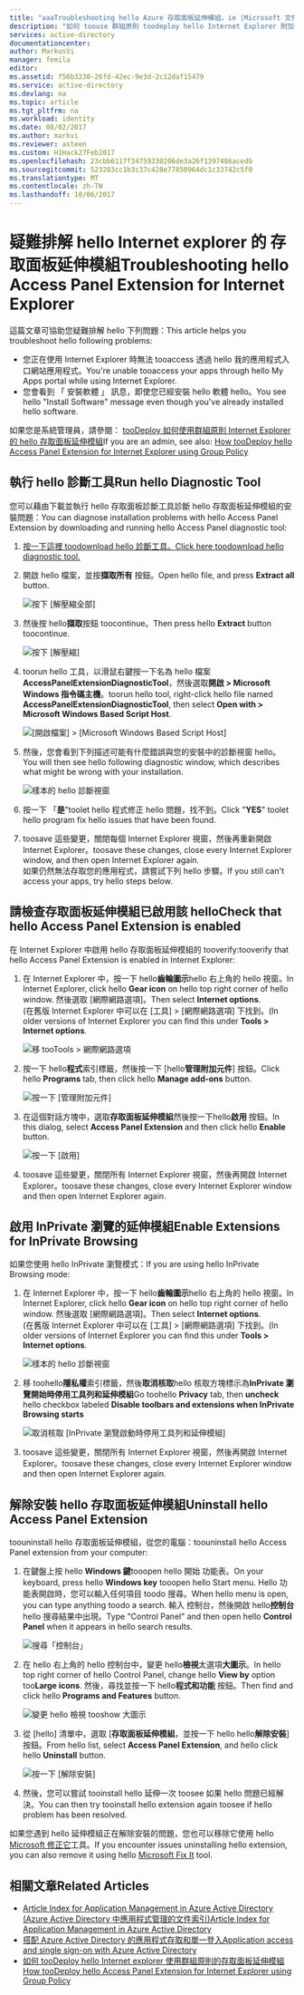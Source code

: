 ```yaml
---
title: "aaaTroubleshooting hello Azure 存取面板延伸模組，ie |Microsoft 文件"
description: "如何 toouse 群組原則 toodeploy hello Internet Explorer 附加元件 hello 我的應用程式入口網站。"
services: active-directory
documentationcenter: 
author: MarkusVi
manager: femila
editor: 
ms.assetid: f56b3230-26fd-42ec-9e3d-2c12daf15479
ms.service: active-directory
ms.devlang: na
ms.topic: article
ms.tgt_pltfrm: na
ms.workload: identity
ms.date: 08/02/2017
ms.author: markvi
ms.reviewer: asteen
ms.custom: H1Hack27Feb2017
ms.openlocfilehash: 23cbb6117f34759330206de3a26f1397486acedb
ms.sourcegitcommit: 523283cc1b3c37c428e77850964dc1c33742c5f0
ms.translationtype: MT
ms.contentlocale: zh-TW
ms.lasthandoff: 10/06/2017
---
```

# <a name="troubleshooting-hello-access-panel-extension-for-internet-explorer"></a><span data-ttu-id="d2340-103">疑難排解 hello Internet explorer 的 存取面板延伸模組</span><span class="sxs-lookup"><span data-stu-id="d2340-103">Troubleshooting hello Access Panel Extension for Internet Explorer</span></span>
<span data-ttu-id="d2340-104">這篇文章可協助您疑難排解 hello 下列問題：</span><span class="sxs-lookup"><span data-stu-id="d2340-104">This article helps you troubleshoot hello following problems:</span></span>

* <span data-ttu-id="d2340-105">您正在使用 Internet Explorer 時無法 tooaccess 透過 hello 我的應用程式入口網站應用程式。</span><span class="sxs-lookup"><span data-stu-id="d2340-105">You're unable tooaccess your apps through hello My Apps portal while using Internet Explorer.</span></span>
* <span data-ttu-id="d2340-106">您會看到 「 安裝軟體 」 訊息，即使您已經安裝 hello 軟體 hello。</span><span class="sxs-lookup"><span data-stu-id="d2340-106">You see hello "Install Software" message even though you've already installed hello software.</span></span>

<span data-ttu-id="d2340-107">如果您是系統管理員，請參閱： [tooDeploy 如何使用群組原則 Internet Explorer 的 hello 存取面板延伸模組](active-directory-saas-ie-group-policy.md)</span><span class="sxs-lookup"><span data-stu-id="d2340-107">If you are an admin, see also: [How tooDeploy hello Access Panel Extension for Internet Explorer using Group Policy](active-directory-saas-ie-group-policy.md)</span></span>

## <a name="run-hello-diagnostic-tool"></a><span data-ttu-id="d2340-108">執行 hello 診斷工具</span><span class="sxs-lookup"><span data-stu-id="d2340-108">Run hello Diagnostic Tool</span></span>
<span data-ttu-id="d2340-109">您可以藉由下載並執行 hello 存取面板診斷工具診斷 hello 存取面板延伸模組的安裝問題：</span><span class="sxs-lookup"><span data-stu-id="d2340-109">You can diagnose installation problems with hello Access Panel Extension by downloading and running hello Access Panel diagnostic tool:</span></span>

1. [<span data-ttu-id="d2340-110">按一下這裡 toodownload hello 診斷工具。</span><span class="sxs-lookup"><span data-stu-id="d2340-110">Click here toodownload hello diagnostic tool.</span></span>](https://account.activedirectory.windowsazure.com/applications/AccessPanelExtensionDiagnosticTool/AccessPanelExtensionDiagnosticTool.zip)
2. <span data-ttu-id="d2340-111">開啟 hello 檔案，並按**擷取所有** 按鈕。</span><span class="sxs-lookup"><span data-stu-id="d2340-111">Open hello file, and press **Extract all** button.</span></span>
   
    ![按下 [解壓縮全部]](./media/active-directory-saas-ie-troubleshooting/extract1.png)
3. <span data-ttu-id="d2340-113">然後按 hello**擷取**按鈕 toocontinue。</span><span class="sxs-lookup"><span data-stu-id="d2340-113">Then press hello **Extract** button toocontinue.</span></span>
   
    ![按下 [解壓縮]](./media/active-directory-saas-ie-troubleshooting/extract2.png)
4. <span data-ttu-id="d2340-115">toorun hello 工具，以滑鼠右鍵按一下名為 hello 檔案**AccessPanelExtensionDiagnosticTool**，然後選取**開啟 > Microsoft Windows 指令碼主機**。</span><span class="sxs-lookup"><span data-stu-id="d2340-115">toorun hello tool, right-click hello file named **AccessPanelExtensionDiagnosticTool**, then select **Open with > Microsoft Windows Based Script Host**.</span></span>
   
    ![[開啟檔案] > [Microsoft Windows Based Script Host]](./media/active-directory-saas-ie-troubleshooting/open_tool.png)
5. <span data-ttu-id="d2340-117">然後，您會看到下列描述可能有什麼錯誤與您的安裝中的診斷視窗 hello。</span><span class="sxs-lookup"><span data-stu-id="d2340-117">You will then see hello following diagnostic window, which describes what might be wrong with your installation.</span></span>
   
    ![樣本的 hello 診斷視窗](./media/active-directory-saas-ie-troubleshooting/tool_preview.png)
6. <span data-ttu-id="d2340-119">按一下 「**是**"toolet hello 程式修正 hello 問題，找不到。</span><span class="sxs-lookup"><span data-stu-id="d2340-119">Click "**YES**" toolet hello program fix hello issues that have been found.</span></span>
7. <span data-ttu-id="d2340-120">toosave 這些變更，關閉每個 Internet Explorer 視窗，然後再重新開啟 Internet Explorer。</span><span class="sxs-lookup"><span data-stu-id="d2340-120">toosave these changes, close every Internet Explorer window, and then open Internet Explorer again.</span></span><br /><span data-ttu-id="d2340-121">如果仍然無法存取您的應用程式，請嘗試下列 hello 步驟。</span><span class="sxs-lookup"><span data-stu-id="d2340-121">If you still can't access your apps, try hello steps below.</span></span>

## <a name="check-that-hello-access-panel-extension-is-enabled"></a><span data-ttu-id="d2340-122">請檢查存取面板延伸模組已啟用該 hello</span><span class="sxs-lookup"><span data-stu-id="d2340-122">Check that hello Access Panel Extension is enabled</span></span>
<span data-ttu-id="d2340-123">在 Internet Explorer 中啟用 hello 存取面板延伸模組的 tooverify:</span><span class="sxs-lookup"><span data-stu-id="d2340-123">tooverify that hello Access Panel Extension is enabled in Internet Explorer:</span></span>

1. <span data-ttu-id="d2340-124">在 Internet Explorer 中，按一下 hello**齒輪圖示**hello 右上角的 hello 視窗。</span><span class="sxs-lookup"><span data-stu-id="d2340-124">In Internet Explorer, click hello **Gear icon** on hello top right corner of hello window.</span></span> <span data-ttu-id="d2340-125">然後選取 [網際網路選項]。</span><span class="sxs-lookup"><span data-stu-id="d2340-125">Then select **Internet options**.</span></span><br /><span data-ttu-id="d2340-126">(在舊版 Internet Explorer 中可以在 [工具] > [網際網路選項] 下找到。</span><span class="sxs-lookup"><span data-stu-id="d2340-126">(In older versions of Internet Explorer you can find this under **Tools > Internet options**.</span></span>
   
    ![移 tooTools > 網際網路選項](./media/active-directory-saas-ie-troubleshooting/internetoptions.png)
2. <span data-ttu-id="d2340-128">按一下 hello**程式**索引標籤，然後按一下 [hello**管理附加元件**] 按鈕。</span><span class="sxs-lookup"><span data-stu-id="d2340-128">Click hello **Programs** tab, then click hello **Manage add-ons** button.</span></span>
   
    ![按一下 [管理附加元件]](./media/active-directory-saas-ie-troubleshooting/internetoptions_programs.png)
3. <span data-ttu-id="d2340-130">在這個對話方塊中，選取**存取面板延伸模組**然後按一下hello**啟用** 按鈕。</span><span class="sxs-lookup"><span data-stu-id="d2340-130">In this dialog, select **Access Panel Extension** and then click hello **Enable** button.</span></span>
   
    ![按一下 [啟用]](./media/active-directory-saas-ie-troubleshooting/enableaddon.png)
4. <span data-ttu-id="d2340-132">toosave 這些變更，關閉所有 Internet Explorer 視窗，然後再開啟 Internet Explorer。</span><span class="sxs-lookup"><span data-stu-id="d2340-132">toosave these changes, close every Internet Explorer window and then open Internet Explorer again.</span></span>

## <a name="enable-extensions-for-inprivate-browsing"></a><span data-ttu-id="d2340-133">啟用 InPrivate 瀏覽的延伸模組</span><span class="sxs-lookup"><span data-stu-id="d2340-133">Enable Extensions for InPrivate Browsing</span></span>
<span data-ttu-id="d2340-134">如果您使用 hello InPrivate 瀏覽模式：</span><span class="sxs-lookup"><span data-stu-id="d2340-134">If you are using hello InPrivate Browsing mode:</span></span>

1. <span data-ttu-id="d2340-135">在 Internet Explorer 中，按一下 hello**齒輪圖示**hello 右上角的 hello 視窗。</span><span class="sxs-lookup"><span data-stu-id="d2340-135">In Internet Explorer, click hello **Gear icon** on hello top right corner of hello window.</span></span> <span data-ttu-id="d2340-136">然後選取 [網際網路選項]。</span><span class="sxs-lookup"><span data-stu-id="d2340-136">Then select **Internet options**.</span></span><br /><span data-ttu-id="d2340-137">(在舊版 Internet Explorer 中可以在 [工具] > [網際網路選項] 下找到。</span><span class="sxs-lookup"><span data-stu-id="d2340-137">(In older versions of Internet Explorer you can find this under **Tools > Internet options**.</span></span>
   
    ![樣本的 hello 診斷視窗](./media/active-directory-saas-ie-troubleshooting/inprivateoptions.png)
2. <span data-ttu-id="d2340-139">移 toohello**隱私權**索引標籤，然後**取消核取**hello 核取方塊標示為**InPrivate 瀏覽開始時停用工具列和延伸模組**</span><span class="sxs-lookup"><span data-stu-id="d2340-139">Go toohello **Privacy** tab, then **uncheck** hello checkbox labeled **Disable toolbars and extensions when InPrivate Browsing starts**</span></span></p>
   
    ![取消核取 [InPrivate 瀏覽啟動時停用工具列和延伸模組]](./media/active-directory-saas-ie-troubleshooting/enabletoolbars.png)
3. <span data-ttu-id="d2340-141">toosave 這些變更，關閉所有 Internet Explorer 視窗，然後再開啟 Internet Explorer。</span><span class="sxs-lookup"><span data-stu-id="d2340-141">toosave these changes, close every Internet Explorer window and then open Internet Explorer again.</span></span>

## <a name="uninstall-hello-access-panel-extension"></a><span data-ttu-id="d2340-142">解除安裝 hello 存取面板延伸模組</span><span class="sxs-lookup"><span data-stu-id="d2340-142">Uninstall hello Access Panel Extension</span></span>
<span data-ttu-id="d2340-143">toouninstall hello 存取面板延伸模組，從您的電腦：</span><span class="sxs-lookup"><span data-stu-id="d2340-143">toouninstall hello Access Panel extension from your computer:</span></span>

1. <span data-ttu-id="d2340-144">在鍵盤上按 hello **Windows 鍵**tooopen hello 開始 功能表。</span><span class="sxs-lookup"><span data-stu-id="d2340-144">On your keyboard, press hello **Windows key** tooopen hello Start menu.</span></span> <span data-ttu-id="d2340-145">Hello 功能表開啟時，您可以輸入任何項目 toodo 搜尋。</span><span class="sxs-lookup"><span data-stu-id="d2340-145">When hello menu is open, you can type anything toodo a search.</span></span> <span data-ttu-id="d2340-146">輸入 控制台，然後開啟 hello**控制台**hello 搜尋結果中出現。</span><span class="sxs-lookup"><span data-stu-id="d2340-146">Type "Control Panel" and then open hello **Control Panel** when it appears in hello search results.</span></span>
   
    ![搜尋「控制台」](./media/active-directory-saas-ie-troubleshooting/search_sm.png)
2. <span data-ttu-id="d2340-148">在 hello 右上角的 hello 控制台中，變更 hello**檢視**太選項**大圖示**。</span><span class="sxs-lookup"><span data-stu-id="d2340-148">In hello top right corner of hello Control Panel, change hello **View by** option too**Large icons**.</span></span> <span data-ttu-id="d2340-149">然後，尋找並按一下 hello**程式和功能** 按鈕。</span><span class="sxs-lookup"><span data-stu-id="d2340-149">Then find and click hello **Programs and Features** button.</span></span>
   
    ![變更 hello 檢視 tooshow 大圖示](./media/active-directory-saas-ie-troubleshooting/control_panel.png)
3. <span data-ttu-id="d2340-151">從 [hello] 清單中，選取 [**存取面板延伸模組**，並按一下 hello hello**解除安裝**] 按鈕。</span><span class="sxs-lookup"><span data-stu-id="d2340-151">From hello list, select **Access Panel Extension**, and hello click hello **Uninstall** button.</span></span>
   
    ![按一下 [解除安裝]](./media/active-directory-saas-ie-troubleshooting/uninstall.png)
4. <span data-ttu-id="d2340-153">然後，您可以嘗試 tooinstall hello 延伸一次 toosee 如果 hello 問題已經解決。</span><span class="sxs-lookup"><span data-stu-id="d2340-153">You can then try tooinstall hello extension again toosee if hello problem has been resolved.</span></span>

<span data-ttu-id="d2340-154">如果您遇到 hello 延伸模組正在解除安裝的問題，您也可以移除它使用 hello [Microsoft 修正它](https://go.microsoft.com/?linkid=9779673)工具。</span><span class="sxs-lookup"><span data-stu-id="d2340-154">If you encounter issues uninstalling hello extension, you can also remove it using hello [Microsoft Fix It](https://go.microsoft.com/?linkid=9779673) tool.</span></span>

## <a name="related-articles"></a><span data-ttu-id="d2340-155">相關文章</span><span class="sxs-lookup"><span data-stu-id="d2340-155">Related Articles</span></span>
* [<span data-ttu-id="d2340-156">Article Index for Application Management in Azure Active Directory (Azure Active Directory 中應用程式管理的文件索引)</span><span class="sxs-lookup"><span data-stu-id="d2340-156">Article Index for Application Management in Azure Active Directory</span></span>](active-directory-apps-index.md)
* [<span data-ttu-id="d2340-157">搭配 Azure Active Directory 的應用程式存取和單一登入</span><span class="sxs-lookup"><span data-stu-id="d2340-157">Application access and single sign-on with Azure Active Directory</span></span>](active-directory-appssoaccess-whatis.md)
* [<span data-ttu-id="d2340-158">如何 tooDeploy hello Internet explorer 使用群組原則的存取面板延伸模組</span><span class="sxs-lookup"><span data-stu-id="d2340-158">How tooDeploy hello Access Panel Extension for Internet Explorer using Group Policy</span></span>](active-directory-saas-ie-group-policy.md)

